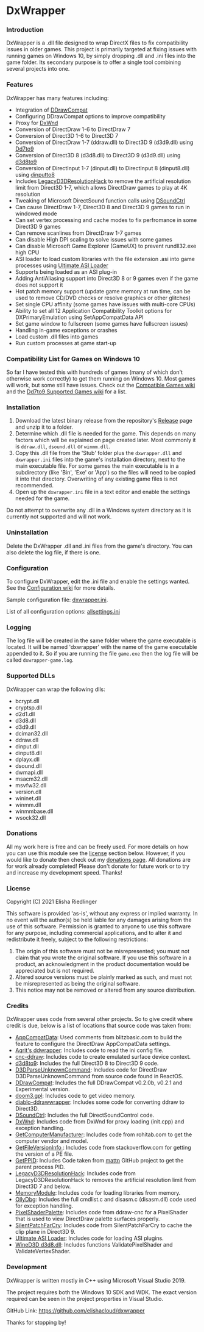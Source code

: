 # DxWrapper
### Introduction
DxWrapper is a .dll file designed to wrap DirectX files to fix compatibility issues in older games.  This project is primarily targeted at fixing issues with running games on Windows 10, by simply dropping .dll and .ini files into the game folder.  Its secondary purpose is to offer a single tool combining several projects into one.

### Features
DxWrapper has many features including:

 - Integration of [DDrawCompat](https://github.com/narzoul/DDrawCompat/)
 - Configuring DDrawCompat options to improve compatibility
 - Proxy for [DxWnd](https://sourceforge.net/projects/dxwnd/)
 - Conversion of DirectDraw 1-6 to DirectDraw 7
 - Conversion of Direct3D 1-6 to Direct3D 7
 - Conversion of DirectDraw 1-7 (ddraw.dll) to Direct3D 9 (d3d9.dll) using [Dd7to9](https://github.com/elishacloud/dxwrapper/wiki/DirectDraw-to-Direct3D9-Conversion)
 - Conversion of Direct3D 8 (d3d8.dll) to Direct3D 9 (d3d9.dll) using [d3d8to9](https://github.com/crosire/d3d8to9)
 - Conversion of DirectInput 1-7 (dinput.dll) to DirectInput 8 (dinput8.dll) using [dinputto8](https://github.com/elishacloud/dinputto8)
 - Includes [LegacyD3DResolutionHack](https://github.com/UCyborg/LegacyD3DResolutionHack) to remove the artificial resolution limit from Direct3D 1-7, which allows DirectDraw games to play at 4K resolution
 - Tweaking of Microsoft DirectSound function calls using [DSoundCtrl](http://www.bockholdt.com/dsc/)
 - Can cause DirectDraw 1-7, Direct3D 8 and Direct3D 9 games to run in windowed mode
 - Can set vertex processing and cache modes to fix perfromance in some Direct3D 9 games
 - Can remove scanlines from DirectDraw 1-7 games
 - Can disable High DPI scaling to solve issues with some games
 - Can disable Microsoft Game Explorer (GameUX) to prevent rundll32.exe high CPU
 - ASI loader to load custom libraries with the file extension .asi into game processes using [Ultimate ASI Loader](https://github.com/ThirteenAG/Ultimate-ASI-Loader)
 - Supports being loaded as an ASI plug-in
 - Adding AntiAliasing support into Direct3D 8 or 9 games even if the game does not support it
 - Hot patch memory support (update game memory at run time, can be used to remove CD/DVD checks or resolve graphics or other glitches)
 - Set single CPU affinity (some games have issues with multi-core CPUs)
 - Ability to set all 12 Application Compatibility Toolkit options for DXPrimaryEmulation using SetAppCompatData API
 - Set game window to fullscreen (some games have fullscreen issues)
 - Handling in-game exceptions or crashes
 - Load custom .dll files into games
 - Run custom processes at game start-up

### Compatibility List for Games on Windows 10
So far I have tested this with hundreds of games (many of which  don't otherwise work correctly) to get them running on Windows 10.  Most games will work, but some still have issues.  Check out the [Compatible Games wiki](https://github.com/elishacloud/dxwrapper/wiki/Compatible-Games) and the [Dd7to9 Supported Games wiki](https://github.com/elishacloud/dxwrapper/wiki/DirectDraw-to-Direct3D9-Conversion#supported-2d-games-directdraw) for a list.

### Installation

1. Download the latest binary release from the repository's [Release](https://github.com/elishacloud/dxwrapper/releases) page and unzip it to a folder.
2. Determine which .dll file is needed for the game.  This depends on many factors which will be explained on page created later.  Most commonly it is `ddraw.dll`, `dsound.dll` or `winmm.dll`.
3. Copy this .dll file from the 'Stub' folder plus the `dxwrapper.dll` and `dxwrapper.ini` files into the game's installation directory, next to the main executable file.  For some games the main executable is in a subdirectory (like 'Bin', 'Exe' or 'App') so the files will need to be copied it into that directory.  Overwriting of any existing game files is not recommended.
4. Open up the `dxwrapper.ini` file in a text editor and enable the settings needed for the game.

Do not attempt to overwrite any .dll in a Windows system directory as it is currently not supported and will not work.

### Uninstallation

Delete the DxWrapper .dll and .ini files from the game's directory. You can also delete the log file, if there is one.

### Configuration

To configure DxWrapper, edit the .ini file and enable the settings wanted.  See the [Configuration wiki](https://github.com/elishacloud/dxwrapper/wiki/Configuration) for more details.

Sample configuration file: [dxwrapper.ini](https://github.com/elishacloud/dxwrapper/blob/master/Settings/Settings.ini).

List of all configuration options: [allsettings.ini](https://github.com/elishacloud/dxwrapper/blob/master/Settings/AllSettings.ini)

### Logging
The log file will be created in the same folder where the game executable is located.  It will be named 'dxwrapper' with the name of the game executable appended to it.  So if you are running the file `game.exe` then the log file will be called `dxwrapper-game.log`.

### Supported DLLs

DxWrapper can wrap the following dlls:
 - bcrypt.dll
 - cryptsp.dll
 - d2d1.dll
 - d3d8.dll
 - d3d9.dll
 - dciman32.dll
 - ddraw.dll
 - dinput.dll
 - dinput8.dll
 - dplayx.dll
 - dsound.dll
 - dwmapi.dll
 - msacm32.dll
 - msvfw32.dll
 - version.dll
 - wininet.dll
 - winmm.dll
 - winmmbase.dll
 - wsock32.dll

### Donations

All my work here is free and can be freely used.  For more details on how you can use this module see the [license](#license) section below.  However, if you would like to donate then check out my [donations page](https://PayPal.me/elishacloud).  All donations are for work already completed!  Please don't donate for future work or to try and increase my development speed.  Thanks!

### License
Copyright (C) 2021 Elisha Riedlinger

This software is provided 'as-is', without any express or implied warranty. In no event will the author(s) be held liable for any damages arising from the use of this software. Permission is granted to anyone to use this software for any purpose, including commercial applications, and to alter it and redistribute it freely, subject to the following restrictions:

1. The origin of this software must not be misrepresented; you must not claim that you wrote the original software. If you use this software in a product, an acknowledgment in the product documentation would be appreciated but is not required.
2. Altered source versions must be plainly marked as such, and must not be misrepresented as being the original software.
3. This notice may not be removed or altered from any source distribution.

### Credits
DxWrapper uses code from several other projects. So to give credit where credit is due, below is a list of locations that source code was taken from:

 - [AppCompatData](http://www.mojolabs.nz/posts.php?topic=99477): Used comments from blitzbasic.com to build the feature to configure the DirectDraw AppCompatData settings.
 - [Aqrit's ddwrapper](http://bitpatch.com/ddwrapper.html): Includes code to read the ini config file.
 - [cnc-ddraw](https://github.com/CnCNet/cnc-ddraw): Includes code to create emulated surface device context.
 - [d3d8to9](https://github.com/crosire/d3d8to9): Includes the full Direct3D 8 to Direct3D 9 code.
 - [D3DParseUnknownCommand](https://doxygen.reactos.org/d3/d02/dll_2directx_2ddraw_2main_8c.html#af9a1eb1ced046770ad6f79838cc8517d): Includes code for DirectDraw D3DParseUnknownCommand from source code found in ReactOS.
 - [DDrawCompat](https://github.com/narzoul/DDrawCompat/): Includes the full DDrawCompat v0.2.0b, v0.2.1 and Experimental version.
 - [doom3.gpl](https://github.com/TTimo/doom3.gpl): Includes code to get video memory.
 - [diablo-ddrawwrapper](https://github.com/strangebytes/diablo-ddrawwrapper): Includes some code for converting ddraw to Direct3D.
 - [DSoundCtrl](https://github.com/nRaecheR/DirectSoundControl): Includes the full DirectSoundControl code.
 - [DxWnd](https://sourceforge.net/projects/dxwnd/): Includes code from DxWnd for proxy loading (init.cpp) and exception handling.
 - [GetComputerManufacturer](http://www.rohitab.com/discuss/topic/35915-win32-api-to-get-system-information/): Includes code from rohitab.com to get the computer vendor and model.
 - [GetFileVersionInfo ](https://stackoverflow.com/a/940743): Includes code from stackoverflow.com for getting the version of a PE file.
 - [GetPPID](https://gist.github.com/mattn/253013/d47b90159cf8ffa4d92448614b748aa1d235ebe4): Includes Code taken from [mattn](https://gist.github.com/mattn) GitHub project to get the parent process PID.
 - [LegacyD3DResolutionHack](https://github.com/UCyborg/LegacyD3DResolutionHack): Includes code from LegacyD3DResolutionHack to removes the artificial resolution limit from Direct3D 7 and below.
 - [MemoryModule](https://github.com/fancycode/MemoryModule): Includes code for loading libraries from memory.
 - [OllyDbg](http://www.ollydbg.de/): Includes the full cmdlist.c and disasm.c (disasm.dll) code used for exception handling.
 - [PixelShaderPalette](https://github.com/CnCNet/cnc-ddraw): Includes code from ddraw-cnc for a PixelShader that is used to view DirectDraw palette surfaces properly.
 - [SilentPatchFarCry](https://github.com/CookiePLMonster/SilentPatchFarCry): Includes code from SilentPatchFarCry to cache the clip plane in Direct3D 9.
 - [Ultimate ASI Loader](https://github.com/ThirteenAG/Ultimate-ASI-Loader): Includes code for loading ASI plugins.
 - [WineD3D d3d8.dll](https://github.com/alexhenrie/wine/tree/master/dlls/d3d8): Includes functions ValidatePixelShader and ValidateVertexShader.

### Development
DxWrapper is written mostly in C++ using Microsoft Visual Studio 2019.

The project requires both the Windows 10 SDK and WDK. The exact version required can be seen in the project properties in Visual Studio.

GitHub Link: https://github.com/elishacloud/dxwrapper

Thanks for stopping by!
